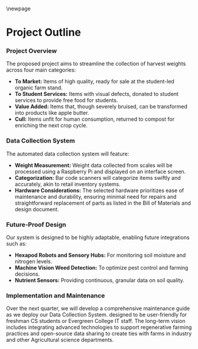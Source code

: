 \newpage
# Project Outline

### Project Overview

The proposed project aims to streamline the collection of harvest
weights across four main categories:

-   **To Market:** Items of high quality, ready for sale at the
    student-led organic farm stand.
-   **To Student Services:** Items with visual defects, donated to
    student services to provide free food for students.
-   **Value Added:** Items that, though severely bruised, can be
    transformed into products like apple butter.
-   **Cull:** Items unfit for human consumption, returned to compost for
    enriching the next crop cycle.

### Data Collection System

The automated data collection system will feature:

-   **Weight Measurement:** Weight data collected from scales will be
    processed using a Raspberry Pi and displayed on an interface screen.
-   **Categorization:** Bar code scanners will categorize items swiftly
    and accurately, akin to retail inventory systems.
-   **Hardware Considerations:** The selected hardware prioritizes ease
    of maintenance and durability, ensuring minimal need for repairs and
    straightforward replacement of parts as listed in the Bill of
    Materials and design document.

### Future-Proof Design

Our system is designed to be highly adaptable, enabling future
integrations such as:

-   **Hexapod Robots and Sensory Hubs:** For monitoring soil moisture
    and nitrogen levels.
-   **Machine Vision Weed Detection:** To optimize pest control and
    farming decisions.
-   **Nutrient Sensors:** Providing continuous, granular data on soil
    quality.

### Implementation and Maintenance

Over the next quarter, we will develop a comprehensive maintenance guide
as we deploy our Data Collection System. designed to be user-friendly
for freshman CS students or Evergreen College IT staff. The long-term
vision includes integrating advanced technologies to support
regenerative farming practices and open-source data sharing to create
ties with farms in industry and other Agricultural science departments.

